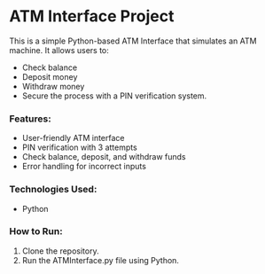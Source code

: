 # ATM Interface Project

This is a simple Python-based ATM Interface that simulates an ATM machine. It allows users to:
- Check balance
- Deposit money
- Withdraw money
- Secure the process with a PIN verification system.

### Features:
- User-friendly ATM interface
- PIN verification with 3 attempts
- Check balance, deposit, and withdraw funds
- Error handling for incorrect inputs

### Technologies Used:
- Python

### How to Run:
1. Clone the repository.
2. Run the ATMInterface.py file using Python.
